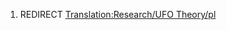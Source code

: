 1.  REDIRECT [Translation:Research/UFO
    Theory/pl](Translation:Research/UFO_Theory/pl "wikilink")